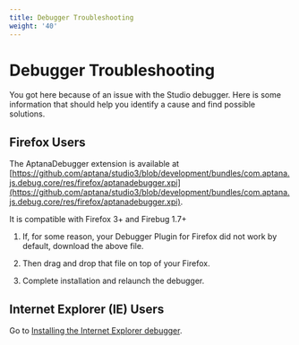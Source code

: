 ```yaml
---
title: Debugger Troubleshooting
weight: '40'
---
```


# Debugger Troubleshooting

You got here because of an issue with the Studio debugger. Here is some information that should help you identify a cause and find possible solutions.

## Firefox Users

The AptanaDebugger extension is available at [https://github.com/aptana/studio3/blob/development/bundles/com.aptana.js.debug.core/res/firefox/aptanadebugger.xpi](https://github.com/aptana/studio3/blob/development/bundles/com.aptana.js.debug.core/res/firefox/aptanadebugger.xpi).

It is compatible with Firefox 3+ and Firebug 1.7+

1. If, for some reason, your Debugger Plugin for Firefox did not work by default, download the above file.

2. Then drag and drop that file on top of your Firefox.

3. Complete installation and relaunch the debugger.

## Internet Explorer (IE) Users

Go to [Installing the Internet Explorer debugger](/guide/Axway_Appcelerator_Studio/Axway_Appcelerator_Studio_Guide/Web_Development/JavaScript_Development/Debugging_JavaScript/Installing_the_Internet_Explorer_debugger/).
